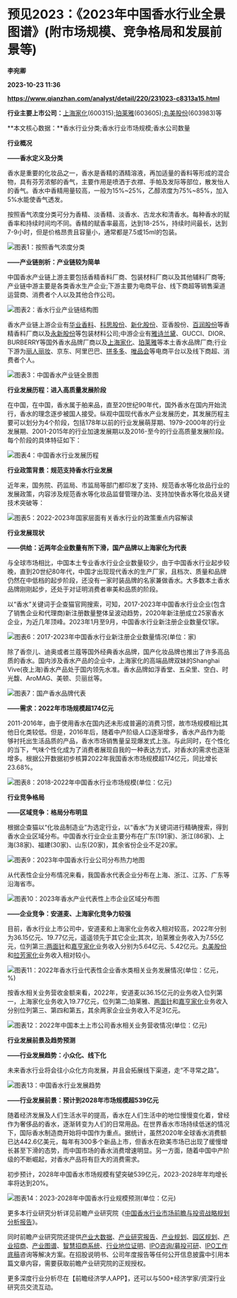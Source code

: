 # 预见2023：《2023年中国香水行业全景图谱》(附市场规模、竞争格局和发展前景等)
**李宛卿**

**2023-10-23 11:36**

**https://www.qianzhan.com/analyst/detail/220/231023-c8313a15.html**

**行业主要上市公司：**[上海家化](https://stock.qianzhan.com/hs/zhengquan_600315.SH.html)(600315);[珀莱雅](https://stock.qianzhan.com/hs/zhengquan_603605.SH.html)(603605);[丸美股份](https://stock.qianzhan.com/hs/zhengquan_603983.SH.html)(603983)等

**本文核心数据：**香水行业分类;香水行业市场规模;香水公司数量

**行业概况**

**——香水定义及分类**

香水是重要的化妆品之一，香水是香精的酒精溶液，再加适量的香料等形成的混合物，具有芬芳浓郁的香气，主要作用是喷洒于衣襟、手帕及发际等部位，散发怡人的香气。香水中香精用量较高，一般为15%~25%，乙醇浓度为75%~85%，加入5%水能使香气透发。

按照香气浓度分类可分为香精、淡香精、淡香水、古龙水和清香水。每种香水的赋香率和持续时间均不同。香精的赋香率最高，达到18-25%，持续时间最长，达到7-9小时，但是价格昂贵且容量小，通常都是7.5或15ml的包装。

![图表1：按照香气浓度分类](https://img3.qianzhan.com/news/202310/23/20231023-05a9308f490060f9.png)

**——产业链剖析：产业链较为简单**

中国香水产业链上游主要包括香精香料厂商、包装材料厂商以及其他辅料厂商等;产业链中游主要是各类香水生产企业;下游主要为电商平台、线下商超等销售渠道运营商、消费者个人以及其他合作公司。

![图表2：香水行业产业链结构图](https://img3.qianzhan.com/news/202310/23/20231023-142585709b92ac70.png)

香水产业链上游企业有[华业香料](https://stock.qianzhan.com/hs/zhengquan_300886.SZ.html)、[科思股份](https://stock.qianzhan.com/hs/zhengquan_300856.SZ.html)、[新化股份](https://stock.qianzhan.com/hs/zhengquan_603867.SH.html)、亚香股份、[百润股份](https://stock.qianzhan.com/hs/zhengquan_002568.SZ.html)等香精香料厂商以及[永新股份](https://stock.qianzhan.com/hs/zhengquan_002014.SZ.html)等包装材料公司;中游企业有[雅诗兰黛](https://stock.qianzhan.com/us/zhengquan_EL.N.html)、GUCCI、DIOR、BURBERRY等国外香水品牌厂商以及[上海家化](https://stock.qianzhan.com/hs/zhengquan_600315.SH.html)、[珀莱雅](https://stock.qianzhan.com/hs/zhengquan_603605.SH.html)等本土香水品牌厂商;行业下游为[丽人丽妆](https://stock.qianzhan.com/hs/zhengquan_605136.SH.html)、京东、阿里巴巴、[拼多多](https://stock.qianzhan.com/us/zhengquan_PDD.O.html)、[唯品会](https://stock.qianzhan.com/us/zhengquan_VIPS.N.html)等电商平台以及线下商超、消费者个人。

![图表3：中国香水产业链全景图](https://img3.qianzhan.com/news/202310/23/20231023-266c4f29c2d88970.png)

**行业发展历程：进入高质量发展阶段**

在中国，在中国，香水属于舶来品，直至20世纪90年代，国外香水在国内开始流行，香水的理念逐步被国人接受。纵观中国现代香水产业发展历史，其发展历程主要可以划分为4个阶段，包括178年以前的行业发展萌芽期、1979-2000年的行业发展期、2001-2015年的行业加速发展期以及2016-至今的行业高质量发展阶段。每个阶段的具体特征如下：

![图表4：中国香水行业发展历程](https://img3.qianzhan.com/news/202310/23/20231023-543bc681c54dde2a.png)

**行业政策背景：规范支持香水行业发展**

近年来，国务院、药监局、市监局等部门都印发了支持、规范香水等化妆品行业的发展政策，内容涉及规范香水等化妆品监督管理办法、支持加快香水等化妆品关键技术突破等：

![图表5：2022-2023年国家层面有关香水行业的政策重点内容解读](https://img3.qianzhan.com/news/202310/23/20231023-3fbae2d9b3dd56ba.png)

**行业发展现状**

**——供给：近两年企业数量有所下滑，国产品牌以上海家化为代表**

与全球市场相比，中国本土专业香水行业企业数量较少，由于中国香水行业起步较晚，直到20世纪80年代，中国才出现现代香水的生产厂家，且档次、质量和品牌仍然在中低档的起步阶段，还没有一家时装品牌的名家兼做香水。大多数本土香水品牌刚刚起步，还处于对证明消费者审美和品质的阶段。

以“香水”关键词于企查猫官网搜索，可知，2017-2023年中国香水行业企业(包含了销售企业和代理商)新注册数量整体呈波动趋势，2020年新注册成立25家香水企业，为近几年顶峰。2023年1月至9月，中国香水行业新注册企业数量仅1家。

![图表6：2017-2023年中国香水行业新注册企业数量情况(单位：家)](https://img3.qianzhan.com/news/202310/23/20231023-130b38b8111849b1.png)

除了香奈儿、迪奥或者兰蔻等国外经典香水品牌，国产化妆品牌也推出了许多高品质的香水。国内涉及香水产品的企业中，上海家化的高端品牌双妹的Shanghai Vive(夜上海)香水产品处于国内领先水准。香水品牌如浮香堂、五朵里、空白、时光馥、AroMAG、美顿、贝丽丝等。

![图表7：国产香水品牌代表](https://img3.qianzhan.com/news/202310/23/20231023-c30e22833dbe52d1.png)

**——需求：2022年市场规模超174亿元**

2011-2016年，由于使用香水在国内还未形成普遍的消费习惯，故市场规模相比其他日化类较低。但是，2016年后，随着中产阶级人口逐渐增多，香水产品作为能够衬托出生活品质的产品，香水市场销售量呈现爆发式上涨。与此同时，在个性化的当下，气味个性化成为了消费者展现自我的一种表达方式，对香水的需求也逐渐增多。根据公开数据初步核算2022年我国香水市场规模超174亿元，同比增长23.68%。

![图表8：2018-2022年中国香水行业市场规模(单位：亿元)](https://img3.qianzhan.com/news/202310/23/20231023-51cdcb4af0ee9cfd.jpg)

**行业竞争格局**

**——区域竞争：格局分布明显**

根据企查猫以“化妆品制造业”为选定行业，以“香水”为关键词进行精确搜索，得到香水企业区域分布。中国香水行业企业主要分布在广东(191家)、浙江(86家)、上海(38家)、福建(30家)、山东(20家)，其余省份企业不足20家。

![图表9：2023年中国香水行业公司分布热力地图](https://img3.qianzhan.com/news/202310/23/20231023-8051bc64666476ce.png)

从代表性企业分布情况来看，我国香水代表企业分布在上海、浙江、江苏、广东等沿海省市。

![图表10：2023年香水产业代表性上市企业区域分布图](https://img3.qianzhan.com/news/202310/23/20231023-d21111e61a061e7e.png)

**——企业竞争：安道麦、上海家化竞争力较强**

目前，香水行业上市公司中，安道麦和上海家化业务收入相对较高，2022年分别为36.15亿元、19.77亿元，遥遥领先于其它企业;其次，珀莱雅业务收入为7.55亿元，位列第三;[两面针](https://stock.qianzhan.com/hs/zhengquan_600249.SH.html)和[嘉亨家化](https://stock.qianzhan.com/hs/zhengquan_300955.SZ.html)业务收入分别为5.64亿元、5.42亿元。[丸美股份](https://stock.qianzhan.com/hs/zhengquan_603983.SH.html)和[拉芳家化](https://stock.qianzhan.com/hs/zhengquan_603630.SH.html)业务收入相对较小。

![图表11：2022年香水行业代表性企业香水类相关业务发展情况(单位：亿元，%)](https://img3.qianzhan.com/news/202310/23/20231023-9f8efcb12de70910.png)

按香水相关业务营收金额来看，2022年，安道麦以36.15亿元的业务收入位列第一，上海家化业务收入19.77亿元，位列第二;珀莱雅、[两面针](https://stock.qianzhan.com/hs/zhengquan_600249.SH.html)和[嘉亨家化](https://stock.qianzhan.com/hs/zhengquan_300955.SZ.html)业务收入分别位列第三、第四和第五，其余两家企业业务收入不足3亿元。

![图表12：2022年中国本土上市公司香水相关业务营收情况(单位：亿元)](https://img3.qianzhan.com/news/202310/23/20231023-8b985f98db3413ee.png)

**行业发展前景及趋势预测**

**——行业发展趋势：小众化、线下化**

未来香水行业将会往小众化方向发展，并且会拓展线下渠道，走“不寻常之路”。

![图表13：中国香水行业发展趋势](https://img3.qianzhan.com/news/202310/23/20231023-1413bc8536e64f40.png)

**——行业发展前景：预计到2028年市场规模超539亿元**

随着经济发展及人们生活水平的提高，香水在人们生活中的地位慢慢变化着，曾经作为奢侈品的香水，逐渐转变为人们的日常用品。在世界香水市场持续低迷的情况下，国际香水制造商开始将中国作为重点。据统计，虽然2020年全球香水消费额已达442.6亿美元，每年有300多个新品上市，但香水在欧美市场已出现了缓慢增长甚至下滑的态势，而中国市场的香水消费增速明显。另一方面，随着中国中产阶级的不断崛起，对香水产品将有巨大的消费需求。

初步预计，2028年中国香水市场规模有望突破539亿元，2023-2028年年均增长率将达到20%。

![图表14：2023-2028年中国香水行业规模预测(单位：亿元)](https://img3.qianzhan.com/news/202310/23/20231023-d3966952f693750f.png)

更多本行业研究分析详见前瞻产业研究院《[中国香水行业市场前瞻与投资战略规划分析报告](https://bg.qianzhan.com/report/detail/56a371a0848a479d.html)》。

同时前瞻产业研究院还提供[产业大数据](https://d.qianzhan.com/)、[产业研究报告](https://bg.qianzhan.com/report/hotlist/)、[产业规划](https://f.qianzhan.com/chanyeguihua2/)、[园区规划](https://f.qianzhan.com/yuanqu/)、[产业招商](https://f.qianzhan.com/chanyezhaoshang/)、[产业图谱](https://bg.qianzhan.com/report/lianglian/)、[智慧招商系统](https://z.qianzhan.com/)、[行业地位证明](https://bg.qianzhan.com/report/qyppcs)、[IPO咨询/募投可研](https://ipo.qianzhan.com/mutou/)、[IPO工作底稿](https://ipo.qianzhan.com/digao/)咨询等解决方案。在招股说明书、公司年度报告等任何公开信息披露中引用本篇文章内容，需要获取前瞻产业研究院的正规授权。

更多深度行业分析尽在【前瞻经济学人APP】，还可以与500+经济学家/资深行业研究员交流互动。
